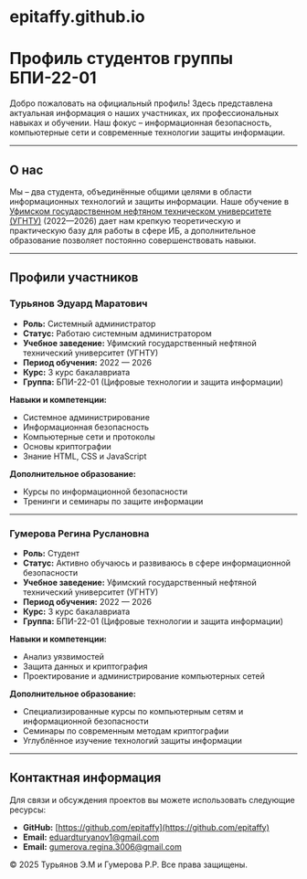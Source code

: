 # epitaffy.github.io
# Профиль студентов группы БПИ-22-01

Добро пожаловать на официальный профиль! Здесь представлена актуальная информация о наших участниках, их профессиональных навыках и обучении. Наш фокус – информационная безопасность, компьютерные сети и современные технологии защиты информации.


----



## О нас

Мы – два студента, объединённые общими целями в области информационных технологий и защиты информации. Наше обучение в [Уфимском государственном нефтяном техническом университете (УГНТУ)]((https://ugntu.ru/)) (2022—2026) дает нам крепкую теоретическую и практическую базу для работы в сфере ИБ, а дополнительное образование позволяет постоянно совершенствовать навыки.


----



## Профили участников

### Турьянов Эдуард Маратович

- **Роль:** Системный администратор  
- **Статус:** Работаю системным администратором  
- **Учебное заведение:** Уфимский государственный нефтяной технический университет (УГНТУ)  
- **Период обучения:** 2022 — 2026  
- **Курс:** 3 курс бакалавриата  
- **Группа:** БПИ-22-01 (Цифровые технологии и защита информации)

**Навыки и компетенции:**

- Системное администрирование
- Информационная безопасность
- Компьютерные сети и протоколы
- Основы криптографии
- Знание HTML, CSS и JavaScript

**Дополнительное образование:**

- Курсы по информационной безопасности
- Тренинги и семинары по защите информации


----



### Гумерова Регина Руслановна

- **Роль:** Студент  
- **Статус:** Активно обучаюсь и развиваюсь в сфере информационной безопасности  
- **Учебное заведение:** Уфимский государственный нефтяной технический университет (УГНТУ)  
- **Период обучения:** 2022 — 2026  
- **Курс:** 3 курс бакалавриата  
- **Группа:** БПИ-22-01 (Цифровые технологии и защита информации)

**Навыки и компетенции:**

- Анализ уязвимостей
- Защита данных и криптография
- Проектирование и администрирование компьютерных сетей

**Дополнительное образование:**

- Специализированные курсы по компьютерным сетям и информационной безопасности
- Семинары по современным методам криптографии
- Углублённое изучение технологий защиты информации


----



## Контактная информация

Для связи и обсуждения проектов вы можете использовать следующие ресурсы:

- **GitHub:** [https://github.com/epitaffy](https://github.com/epitaffy)
- **Email:** eduardturyanov1@gmail.com
- **Email:** gumerova.regina.3006@gmail.com




© 2025 Турьянов Э.М и Гумерова Р.Р. Все права защищены.

